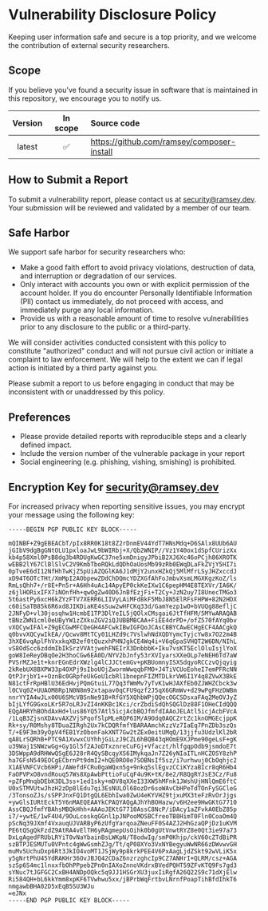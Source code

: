 <!--
    This policy was created using the HackerOne Policy Builder:
    https://hackerone.com/policy-builder/
 -->

# Vulnerability Disclosure Policy

Keeping user information safe and secure is a top priority, and we welcome the
contribution of external security researchers.

## Scope

If you believe you've found a security issue in software that is maintained in
this repository, we encourage you to notify us.

| Version | In scope | Source code |
| :-----: | :------: | :---------- |
| latest  | ✅        | https://github.com/ramsey/composer-install |

## How to Submit a Report

To submit a vulnerability report, please contact us at <security@ramsey.dev>.
Your submission will be reviewed and validated by a member of our team.

## Safe Harbor

We support safe harbor for security researchers who:

* Make a good faith effort to avoid privacy violations, destruction of data, and
  interruption or degradation of our services.
* Only interact with accounts you own or with explicit permission of the account
  holder. If you do encounter Personally Identifiable Information (PII) contact
  us immediately, do not proceed with access, and immediately purge any local
  information.
* Provide us with a reasonable amount of time to resolve vulnerabilities prior
  to any disclosure to the public or a third-party.

We will consider activities conducted consistent with this policy to constitute
"authorized" conduct and will not pursue civil action or initiate a complaint to
law enforcement. We will help to the extent we can if legal action is initiated
by a third party against you.

Please submit a report to us before engaging in conduct that may be inconsistent
with or unaddressed by this policy.

## Preferences

* Please provide detailed reports with reproducible steps and a clearly defined
  impact.
* Include the version number of the vulnerable package in your report
* Social engineering (e.g. phishing, vishing, smishing) is prohibited.

## Encryption Key for security@ramsey.dev

For increased privacy when reporting sensitive issues, you may encrypt your message using the following key:

```
-----BEGIN PGP PUBLIC KEY BLOCK-----

mQINBF+Z9gEBEACbT/pIx8RR0K18t8Z2rDnmEV44YdT7HNsMdq+D6SAlx8UUb6AU
jGIbV9dgBgGNtOLU1pxloaJwL9bWIRbj+X/Qb2WNIP//Vz1Y40ox1dSpfCUrizXx
kb4p58Xml0PsB8dg3b4RDUgKwGC37ne5xmDnigyJPbiB2XJ6Xc46oPCjh86XROTK
wEBB2lY67ClBlSlvC2V9KmbTboRQkLdQDhOaUosMb99zRb0EWqDLaFkZVjY5HI7i
0pTveE6dI12NfHhTwKjZ5pUiAZQGlKA6J1dMjY2unxHZkQj5MlMfrLSyJHZxccdJ
xD94T6OTcTHt/XmMpI2AObpewZDdChDQmcYDZXGfAhFoJmbvXsmLMGXKgzKoZ/ls
RmLsQhh7+/r8E+Pn5r+A6Hh4uAc14ApyEP0ckKeIXw1C6pepHM4E8TEXVr/IA6K/
z6jlHORixIFX7iNOnfHh+qwOgZw40D6JnBfEzjFi+T2Cy+JzN2uy7I8UnecTMGo3
5t6astPy6xcH6kZYzFTV7XERR6LIIVyLAiMFd8kF5MbJ8N5ElRFsFHPW+82N2HDX
c60iSaTB85k6R6xd8JIKDiaKE4sSuw2wHFCKq33d/GamYezp1wO+bVUQg88efljC
2JNFyD+vl30josqhw1HcmbE1TP3DlYeIL5jQOlxCMsgai6JtTfHFM/5MYwARAQAB
tBNzZWN1cml0eUByYW1zZXkuZGV2iQJUBBMBCAA+FiEE4drPD+/ofZ570fAYq0bv
vXQCywIFAl+Z9gECGwMFCQeGH4AFCwkIBwIGFQoJCAsCBBYCAwECHgECF4AACgkQ
q0bvvXQCywIkEA//Qcwv8MtTCy01LHZd9c7VslwhNdXQDYymcTyjcYw8x7O22m4B
3hXE6vqAplFhVxxkqXB2ef0tQuzxhPHNJgkCE4Wq4i+V6qGpaSVHQT2W6DN/NIhL
vS8OdScc6zddmIbIkSrzVVAtjwehFNEIrX3DnbbbK+Iku7vsKT5EclOluIsjlYoX
goW8IeReyDBqOe2H3hoCGw6EA0D/NYV2bJnfy53rXVIyarsXXeOLp7eNEH6Td7aW
PVSrMZJe1t+knrEGnEdrXWzlg4lCJJCtemGv+pKBUomnyISXSdqyoRCCzvQjqyig
2kRebUX8BXPW33p4OXPj9sIboUOjZwormWwqqbFMO+J4TiVCUoEoheI7emPFRcNN
QtPJrjbY1++OznBc0GRpfeUkGoU1cbRl1bnepnFIZMTDLkrVW6I1Y4q8ZVwX3BkE
N81ctFrRpHBlU36EdHvjPQmGtuiL77Qq3fWmMv7yTvK1wHJAXfEb0ZJWHZCbck3w
l0CVq0Z+UUAOM8Rp1N0N8m92xtapav0qCFU9qzf2J5qX6GRmWv+d29wPgFHzDWBm
nnrYYIA4wJLx00U6SMcVBSnNe91B+RfGY5XQhbWPjQQecOGCSDsxaFAq2MeOVJyZ
bIjLYfG9GxoLKr5R7oLRJvZI4nKKBc1Kci/crZbdiSdQhSQGlDz88F1OHeCIdQQQ
EQgAHRYhBOhdAxHd+lus86YQ57Atl5icjAcbBQJfmfdIAAoJELAtl5icjAcbFVcA
/1LqB3ZjsnXDAvvAXZVjSPqofSlpMLeRQP6IM/A9Odq0AQCZrtZc1knOMGEcjppK
Rk+sy/R0Mshy8TDuaZIRgh2Ux7kCDQRfmfYBARAAmchKzzVz7IaEq7PnZDb3szQs
T/+E9F3m39yOpV4fEB1YzObonFakXNT7Gw2tZEx0eitUMqQ/13jjfu3UdzlKl2bR
qA8LrSQRhB+PTC9A1XvwxCUYhhjGiLzJ9CZL6hBQB43qHOmE9XJPme90geLsF+gK
u39Waj1SNWzwGg+Gy1Gl5f2AJoDTxznreCuFGj+Vfaczt/hlfgqpOdb9jsmdoE7t
3DSWppA9dRHWwQSgE6J28rR4QySBcqyXS6IMykqaJn7Z26yNIaITLnHCZOSY8zhP
ha7GFsN549EOCgECbrnPt9dmI2+hQE0RO0e7SOBNsIf5sz/i7urhwuj0CbOqhjc2
X1AEVNFCVcb6HPi/AWefdFCRu0gaWQxn5g+9nkq5slEgvzCCiKYzaBIcr8qR6Hb4
FaOPVPxO8vndRouq57Ws8XpAwbPttioFuCqF4u9K+tK/8e2/R8QgRYJsE3Cz/Fu8
+pZFpMnqbDEbK3DL3ss+1ed1sky+mDV8qXXeI33XW5hMFnk1JWshUjHNlQmE6ftC
U0xSTMVUtwJhzH2zDp8lEdu7qi3EsNULOl68ozDr6soWAvCbHPeTdTOnFySGCleG
/3TonsoZJs/sSPPJnxFQ1DtgQL6EbhIwa0ZwU4eKYVHZ9tjxuMX3teFzRvOrJjgs
+ywGlsIURtEckT5Y6nMAEQEAAYkCPAQYAQgAJhYhBOHazw/v6H2ee9HwGKtG7710
AssCBQJfmfYBAhsMBQkHhh+AAAoJEKtG7710AssC8NcP/iDAcy1aZFvkA0EbZ85p
i7/+ywtE/1wF4U4/9OuLcoskqGGnl1pJNPooMOSBCfreoTB8HimT0Fln0CoaOm4Q
pScNq39JXmf4VxauqUJVARByP6zUfgYarqoaZNeuFF0S4AZJ2HhGzaQPjDz1uKVM
PE6tQSgQkFzdZ9AtRA4vElTH6yRAgmepUsOihk0b0gUtVnwtRYZ8e0Qt3ie97a73
DxLgAgedFRUbLRYiT0vNaYbainBsLWKpN/T8odwIg/smP0Khjp/ckV60cZTdBiPR
szBTPJESMUTu0VPntc4gWwGsmhZJg/Tt/qP08XYo3VxNYBegyuWwNR66zDWvwvGH
muMv5UchuDxp6Rt3JkIO4voMT1JSjWy9p8krkPEE4V6PxAagLjdZSkt92wVLiK5x
y5gNrtPhU45YdRAKHr36OvJBJQ42CDaZ6nzrzghcIp9CZ7ANHrI+QLRM/csz+AGA
szSp6S4mc1lnxxfbOhPPpebZPn0nIAXoZnnoVKdrxBVedPQHT59ZFvKTQ9Fs7gd3
sYNuc7tJGFGC2CxBH4ANDpOQkc5q9JJ1HSGrXU3juxIiRgfA26Q22S9c71dXjElw
Ri584QH+bL6kkYmm8xpKF6TVwhwu5xx/jBPrbWqFrtbvLNrnfPoapTihBfdIhkT6
nmgawbBHA02D5xEqB5SU3WJu
=eJNx
-----END PGP PUBLIC KEY BLOCK-----
```
